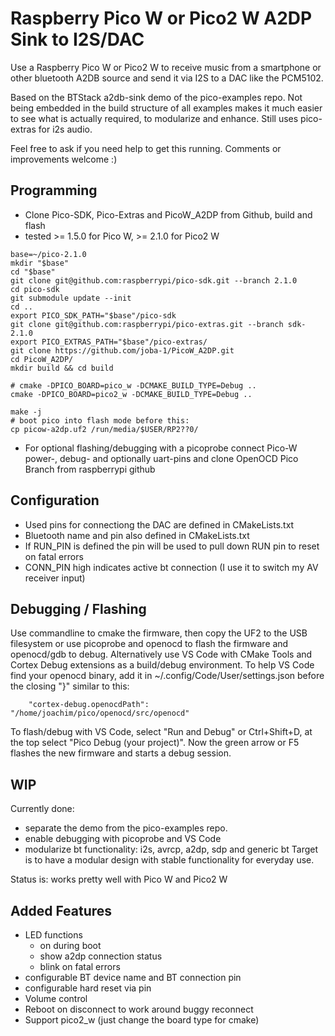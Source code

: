 # Raspberry Pico W or Pico2 W A2DP Sink to I2S/DAC

Use a Raspberry Pico W or Pico2 W to receive music from a smartphone 
or other bluetooth A2DB source and send it via I2S to a DAC like the PCM5102.

Based on the BTStack a2db-sink demo of the pico-examples repo.
Not being embedded in the build structure of all examples makes it much easier
to see what is actually required, to modularize and enhance.
Still uses pico-extras for i2s audio.

Feel free to ask if you need help to get this running. Comments or improvements welcome :)

## Programming
* Clone Pico-SDK, Pico-Extras and PicoW_A2DP from Github, build and flash
* tested >= 1.5.0 for Pico W, >= 2.1.0 for Pico2 W
```
base=~/pico-2.1.0
mkdir "$base"
cd "$base"
git clone git@github.com:raspberrypi/pico-sdk.git --branch 2.1.0
cd pico-sdk
git submodule update --init
cd ..
export PICO_SDK_PATH="$base"/pico-sdk
git clone git@github.com:raspberrypi/pico-extras.git --branch sdk-2.1.0
export PICO_EXTRAS_PATH="$base"/pico-extras/
git clone https://github.com/joba-1/PicoW_A2DP.git
cd PicoW_A2DP/
mkdir build && cd build

# cmake -DPICO_BOARD=pico_w -DCMAKE_BUILD_TYPE=Debug ..
cmake -DPICO_BOARD=pico2_w -DCMAKE_BUILD_TYPE=Debug ..

make -j
# boot pico into flash mode before this: 
cp picow-a2dp.uf2 /run/media/$USER/RP2??0/
```
* For optional flashing/debugging with a picoprobe connect Pico-W power-, debug- and optionally uart-pins and clone OpenOCD Pico Branch from raspberrypi github

## Configuration
* Used pins for connectiong the DAC are defined in CMakeLists.txt
* Bluetooth name and pin also defined in CMakeLists.txt
* If RUN_PIN is defined the pin will be used to pull down RUN pin to reset on fatal errors
* CONN_PIN high indicates active bt connection (I use it to switch my AV receiver input)

## Debugging / Flashing
Use commandline to cmake the firmware, then copy the UF2 to the USB filesystem or use picoprobe and openocd to flash the firmware and openocd/gdb to debug.
Alternatively use VS Code with CMake Tools and Cortex Debug extensions as a build/debug environment.
To help VS Code find your openocd binary, add it in ~/.config/Code/User/settings.json before the closing "}" similar to this:
```
    "cortex-debug.openocdPath": "/home/joachim/pico/openocd/src/openocd"
```
To flash/debug with VS Code, select "Run and Debug" or Ctrl+Shift+D, at the top select "Pico Debug (your project)". Now the green arrow or F5 flashes the new firmware and starts a debug session.

## WIP
Currently done: 
* separate the demo from the pico-examples repo.
* enable debugging with picoprobe and VS Code
* modularize bt functionality: i2s, avrcp, a2dp, sdp and generic bt
Target is to have a modular design with stable functionality for everyday use.

Status is: works pretty well with Pico W and Pico2 W

## Added Features
* LED functions
    * on during boot
    * show a2dp connection status
    * blink on fatal errors
* configurable BT device name and BT connection pin
* configurable hard reset via pin
* Volume control
* Reboot on disconnect to work around buggy reconnect
* Support pico2_w (just change the board type for cmake)
